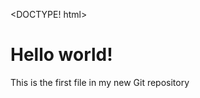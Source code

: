 <DOCTYPE! html>
<html>
<title>HELLO WORLD</title>
</html>
<body>
<h1>Hello world!</h1>
<p>This is the first file in my new Git repository</p>
</body>
<html>

